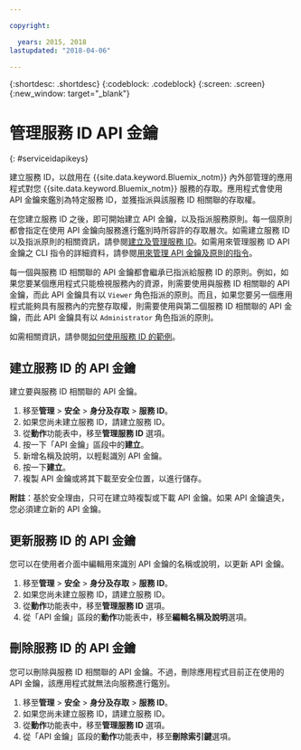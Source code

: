 ```yaml
---

copyright:

  years: 2015, 2018
lastupdated: "2018-04-06"

---
```


{:shortdesc: .shortdesc}
{:codeblock: .codeblock}
{:screen: .screen}
{:new_window: target="_blank"}

# 管理服務 ID API 金鑰
{: #serviceidapikeys}

建立服務 ID，以啟用在 {{site.data.keyword.Bluemix_notm}} 內外部管理的應用程式對您 {{site.data.keyword.Bluemix_notm}} 服務的存取。應用程式會使用 API 金鑰來鑑別為特定服務 ID，並獲指派與該服務 ID 相關聯的存取權。

在您建立服務 ID 之後，即可開始建立 API 金鑰，以及指派服務原則。每一個原則都會指定在使用 API 金鑰向服務進行鑑別時所容許的存取層次。如需建立服務 ID 以及指派原則的相關資訊，請參閱[建立及管理服務 ID](/docs/iam/serviceid.html#serviceids)。如需用來管理服務 ID API 金鑰之 CLI 指令的詳細資料，請參閱[用來管理 API 金鑰及原則的指令](/docs/cli/reference/bluemix_cli/bx_cli.html#bx_commands_iam)。

每一個與服務 ID 相關聯的 API 金鑰都會繼承已指派給服務 ID 的原則。例如，如果您要某個應用程式只能檢視服務內的資源，則需要使用與服務 ID 相關聯的 API 金鑰，而此 API 金鑰具有以 `Viewer` 角色指派的原則。而且，如果您要另一個應用程式能夠具有服務內的完整存取權，則需要使用與第二個服務 ID 相關聯的 API 金鑰，而此 API 金鑰具有以 `Administrator` 角色指派的原則。

如需相關資訊，請參閱[如何使用服務 ID 的範例](/docs/iam/serviceid.html#examples-of-how-to-use-a-service-id)。

## 建立服務 ID 的 API 金鑰

建立要與服務 ID 相關聯的 API 金鑰。

1. 移至**管理** &gt; **安全** &gt; **身分及存取** &gt; **服務 ID**。
2. 如果您尚未建立服務 ID，請建立服務 ID。
3. 從**動作**功能表中，移至**管理服務 ID** 選項。
4. 按一下「API 金鑰」區段中的**建立**。
5. 新增名稱及說明，以輕鬆識別 API 金鑰。
6. 按一下**建立**。
7. 複製 API 金鑰或將其下載至安全位置，以進行儲存。

**附註**：基於安全理由，只可在建立時複製或下載 API 金鑰。如果 API 金鑰遺失，您必須建立新的 API 金鑰。

## 更新服務 ID 的 API 金鑰

您可以在使用者介面中編輯用來識別 API 金鑰的名稱或說明，以更新 API 金鑰。

1. 移至**管理** &gt; **安全** &gt; **身分及存取** &gt; **服務 ID**。
2. 如果您尚未建立服務 ID，請建立服務 ID。
3. 從**動作**功能表中，移至**管理服務 ID** 選項。
4. 從「API 金鑰」區段的**動作**功能表中，移至**編輯名稱及說明**選項。


## 刪除服務 ID 的 API 金鑰

您可以刪除與服務 ID 相關聯的 API 金鑰。不過，刪除應用程式目前正在使用的 API 金鑰，該應用程式就無法向服務進行鑑別。

1. 移至**管理** &gt; **安全** &gt; **身分及存取** &gt; **服務 ID**。
2. 如果您尚未建立服務 ID，請建立服務 ID。
3. 從**動作**功能表中，移至**管理服務 ID** 選項。
4. 從「API 金鑰」區段的**動作**功能表中，移至**刪除索引鍵**選項。
